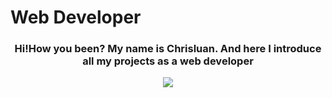 <div style="width:100%">
    <h1>Web Developer</h1>
</div>


  <div>
  <a align="center">
    <h3 align="center">Hi!How you been? My name is Chrisluan. And here I introduce all my projects as a web developer</h3>

 <p align="center">
  <a >
    <img src="https://skillicons.dev/icons?i=git,js,mysql,react,linux,express,nodejs,cs,py" />
  </a>
</p>

  <a/>
  <div/>
